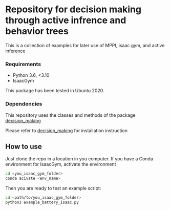 # Repository for decision making through active infrence and behavior trees

This is a collection of examples for later use of MPPI, isaac gym, and active inference

### Requirements
- Python 3.6, <3.10
- IsaacGym 

This package has been tested in Ubuntu 2020.

### Dependencies
This repository uses the classes and methods of the package [decision_making](https://gitlab.tudelft.nl/airlab-delft/ng-staging/controller_fusion/decision_making)

Please refer to [decision_making](https://gitlab.tudelft.nl/airlab-delft/ng-staging/controller_fusion/decision_making) for installation instruction

## How to use
Just clone the repo in a location in you computer. If you have a Conda environment for IsaacGym, activate the environment

````bash
cd <you_isaac_gym_folder>
conda acivate <env_name>
````

Then you are ready to test an example script:

````bash
cd <path/to/you_isaac_gym_folder>
python3 example_battery_isaac.py
````




